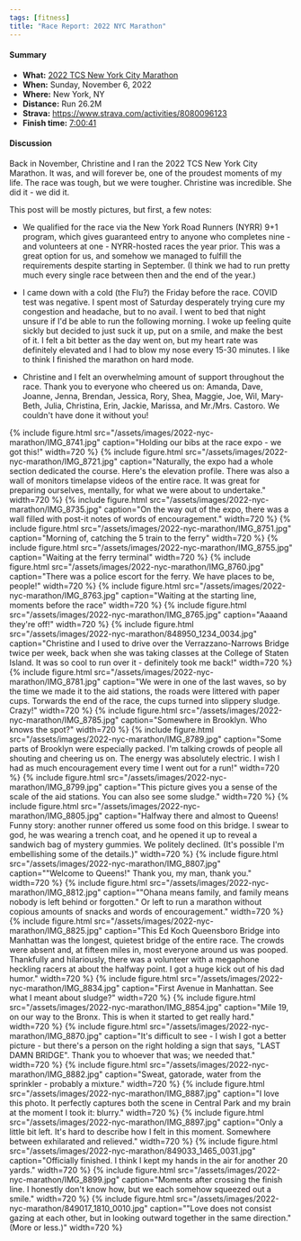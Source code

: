 ```yaml
---
tags: [fitness]
title: "Race Report: 2022 NYC Marathon"
---
```



#### Summary

* **What:** [2022 TCS New York City Marathon](https://www.nyrr.org/tcsnycmarathon)
* **When:** Sunday, November 6, 2022
* **Where:** New York, NY
* **Distance:** Run 26.2M
* **Strava:** <https://www.strava.com/activities/8080096123>
* **Finish time:** [7:00:41](https://results.nyrr.org/event/M2022/result/20871)

#### Discussion

Back in November, Christine and I ran the 2022 TCS New York City Marathon. It
was, and will forever be, one of the proudest moments of my life. The race was
tough, but we were tougher. Christine was incredible. She did it - we did it.

This post will be mostly pictures, but first, a few notes:

- We qualified for the race via the New York Road Runners (NYRR) 9+1 program,
which gives guaranteed entry to anyone who completes nine - and volunteers at
one - NYRR-hosted races the year prior. This was a great option for us, and
somehow we managed to fulfill the requirements despite starting in September. (I
think we had to run pretty much every single race between then and the end of
the year.)

- I came down with a cold (the Flu?) the Friday before the race. COVID test was
negative. I spent most of Saturday desperately trying cure my congestion and
headache, but to no avail. I went to bed that night unsure if I'd be able to
run the following morning. I woke up feeling quite sickly but decided to just
suck it up, put on a smile, and make the best of it. I felt a bit better as the
day went on, but my heart rate was definitely elevated and I had to blow my
nose every 15-30 minutes. I like to think I finished the marathon on hard mode.

- Christine and I felt an overwhelming amount of support throughout the race.
Thank you to everyone who cheered us on: Amanda, Dave, Joanne, Jenna, Brendan,
Jessica, Rory, Shea, Maggie, Joe, Wil, Mary-Beth, Julia, Christina, Erin,
Jackie, Marissa, and Mr./Mrs. Castoro. We couldn't have done it without you!


<div>

{% include figure.html
  src="/assets/images/2022-nyc-marathon/IMG_8741.jpg"
  caption="Holding our bibs at the race expo - we got this!"
  width=720
%}
{% include figure.html
  src="/assets/images/2022-nyc-marathon/IMG_8721.jpg"
  caption="Naturally, the expo had a whole section dedicated the course.
  Here's the elevation profile. There was also a wall of monitors
  timelapse videos of the entire race. It was great for preparing ourselves,
  mentally, for what we were about to undertake."
  width=720
%}
{% include figure.html
  src="/assets/images/2022-nyc-marathon/IMG_8735.jpg"
  caption="On the way out of the expo, there was a wall filled with post-it
  notes of words of encouragement."
  width=720
%}
{% include figure.html
  src="/assets/images/2022-nyc-marathon/IMG_8751.jpg"
  caption="Morning of, catching the 5 train to the ferry"
  width=720
%}
{% include figure.html
  src="/assets/images/2022-nyc-marathon/IMG_8755.jpg"
  caption="Waiting at the ferry terminal"
  width=720
%}
{% include figure.html
  src="/assets/images/2022-nyc-marathon/IMG_8760.jpg"
  caption="There was a police escort for the ferry. We have places to be, people!"
  width=720
%}
{% include figure.html
  src="/assets/images/2022-nyc-marathon/IMG_8763.jpg"
  caption="Waiting at the starting line, moments before the race"
  width=720
%}
{% include figure.html
  src="/assets/images/2022-nyc-marathon/IMG_8765.jpg"
  caption="Aaaand they're off!"
  width=720
%}
{% include figure.html
  src="/assets/images/2022-nyc-marathon/848950_1234_0034.jpg"
  caption="Christine and I used to drive over the Verrazzano-Narrows Bridge
  twice per week, back when she was taking classes at the College of Staten
  Island. It was so cool to run over it - definitely took me back!"
  width=720
%}
{% include figure.html
  src="/assets/images/2022-nyc-marathon/IMG_8781.jpg"
  caption="We were in one of the last waves, so by the time we made it to the
  aid stations, the roads were littered with paper cups. Torwards the end of the
  race, the cups turned into slippery sludge. Crazy!"
  width=720
%}
{% include figure.html
  src="/assets/images/2022-nyc-marathon/IMG_8785.jpg"
  caption="Somewhere in Brooklyn. Who knows the spot?"
  width=720
%}
{% include figure.html
  src="/assets/images/2022-nyc-marathon/IMG_8789.jpg"
  caption="Some parts of Brooklyn were especially packed. I'm talking crowds of
  people all shouting and cheering us on. The energy was absolutely electric. I
  wish I had as much encouragement every time I went out for a run!"
  width=720
%}
{% include figure.html
  src="/assets/images/2022-nyc-marathon/IMG_8799.jpg"
  caption="This picture gives you a sense of the scale of the aid stations. You
  can also see some sludge."
  width=720
%}
{% include figure.html
  src="/assets/images/2022-nyc-marathon/IMG_8805.jpg"
  caption="Halfway there and almost to Queens! Funny story: another runner
  offered us some food on this bridge. I swear to god, he was wearing a
  trench coat, and he opened it up to reveal a sandwich bag of mystery
  gummies. We politely declined. (It's possible I'm embellishing some of the
  details.)"
  width=720
%}
{% include figure.html
  src="/assets/images/2022-nyc-marathon/IMG_8807.jpg"
  caption="\"Welcome to Queens!\" Thank you, my man, thank you."
  width=720
%}
{% include figure.html
  src="/assets/images/2022-nyc-marathon/IMG_8812.jpg"
  caption="\"Ohana means family, and family means nobody is left behind or
  forgotten.\" Or left to run a marathon without copious amounts of snacks and
  words of encouragement."
  width=720
%}
{% include figure.html
  src="/assets/images/2022-nyc-marathon/IMG_8825.jpg"
  caption="This Ed Koch Queensboro Bridge into Manhattan was the longest,
  quietest bridge of the entire race. The crowds were absent and, at fifteen
  miles in, most everyone around us was pooped. Thankfully and hilariously,
  there was a volunteer with a megaphone heckling racers at about the halfway
  point. I got a huge kick out of his dad humor."
  width=720
%}
{% include figure.html
  src="/assets/images/2022-nyc-marathon/IMG_8834.jpg"
  caption="First Avenue in Manhattan. See what I meant about sludge?"
  width=720
%}
{% include figure.html
  src="/assets/images/2022-nyc-marathon/IMG_8854.jpg"
  caption="Mile 19, on our way to the Bronx. This is when it started to get
  really hard."
  width=720
%}
{% include figure.html
  src="/assets/images/2022-nyc-marathon/IMG_8870.jpg"
  caption="It's difficult to see - I wish I got a better picture - but there's a
  person on the right holding a sign that says, \"LAST DAMN BRIDGE\". Thank you
  to whoever that was; we needed that."
  width=720
%}
{% include figure.html
  src="/assets/images/2022-nyc-marathon/IMG_8882.jpg"
  caption="Sweat, gatorade, water from the sprinkler - probably a mixture."
  width=720
%}
{% include figure.html
  src="/assets/images/2022-nyc-marathon/IMG_8887.jpg"
  caption="I love this photo. It perfectly captures both the scene in Central
  Park and my brain at the moment I took it: blurry."
  width=720
%}
{% include figure.html
  src="/assets/images/2022-nyc-marathon/IMG_8897.jpg"
  caption="Only a little bit left. It's hard to describe how I felt in this
  moment. Somewhere between exhilarated and relieved."
  width=720
%}
{% include figure.html
  src="/assets/images/2022-nyc-marathon/849033_1465_0031.jpg"
  caption="Officially finished. I think I kept my hands in the air for another
  20 yards."
  width=720
%}
{% include figure.html
  src="/assets/images/2022-nyc-marathon/IMG_8899.jpg"
  caption="Moments after crossing the finish line. I honestly don't know how,
  but we each somehow squeezed out a smile."
  width=720
%}
{% include figure.html
  src="/assets/images/2022-nyc-marathon/849017_1810_0010.jpg"
  caption="\"Love does not consist gazing at each other, but in looking outward
  together in the same direction.\" (More or less.)"
  width=720
%}

</div>
